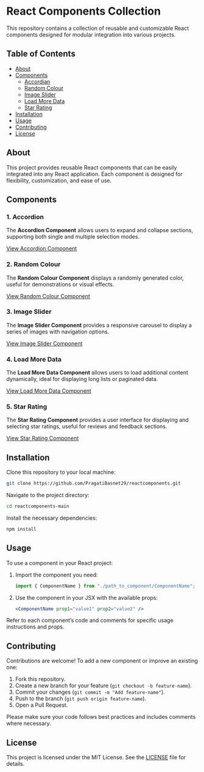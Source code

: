 # React Components Collection

This repository contains a collection of reusable and customizable React components designed for modular integration into various projects.

## Table of Contents

- [About](#about)
- [Components](src/component)
  - [Accordian](src/component/accordian)
  - [Random Colour](src/component/RandomColour)
  - [Image Slider](src/component/image-slider)
  - [Load More Data](src/component/load-more-data)
  - [Star Rating](src/component/star-rating)
- [Installation](#installation)
- [Usage](#usage)
- [Contributing](#contributing)
- [License](#license)

## About

This project provides reusable React components that can be easily integrated into any React application. Each component is designed for flexibility, customization, and ease of use.

## Components

### 1. Accordion
The **Accordion Component** allows users to expand and collapse sections, supporting both single and multiple selection modes.

[View Accordion Component](./src/component/accordian)

### 2. Random Colour
The **Random Colour Component** displays a randomly generated color, useful for demonstrations or visual effects.

[View Random Colour Component](./src/component/RandomColour)

### 3. Image Slider
The **Image Slider Component** provides a responsive carousel to display a series of images with navigation options.

[View Image Slider Component](./src/component/image-slider)

### 4. Load More Data
The **Load More Data Component** allows users to load additional content dynamically, ideal for displaying long lists or paginated data.

[View Load More Data Component](./src/component/load-more-data)

### 5. Star Rating
The **Star Rating Component** provides a user interface for displaying and selecting star ratings, useful for reviews and feedback sections.

[View Star Rating Component](./src/component/star-rating)

## Installation

Clone this repository to your local machine:

```bash
git clone https://github.com/PragatiBasnet29/reactcomponents.git
```

Navigate to the project directory:

```bash
cd reactcomponents-main
```

Install the necessary dependencies:

```bash
npm install
```

## Usage

To use a component in your React project:

1. Import the component you need:
   
   ```javascript
   import { ComponentName } from "./path_to_component/ComponentName";
   ```

2. Use the component in your JSX with the available props:

   ```jsx
   <ComponentName prop1="value1" prop2="value2" />
   ```

Refer to each component’s code and comments for specific usage instructions and props.

## Contributing

Contributions are welcome! To add a new component or improve an existing one:

1. Fork this repository.
2. Create a new branch for your feature (`git checkout -b feature-name`).
3. Commit your changes (`git commit -m "Add feature-name"`).
4. Push to the branch (`git push origin feature-name`).
5. Open a Pull Request.

Please make sure your code follows best practices and includes comments where necessary.

## License

This project is licensed under the MIT License. See the [LICENSE](LICENSE) file for details.
